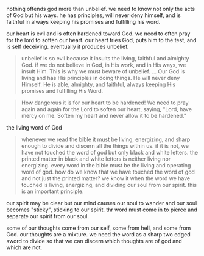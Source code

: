 nothing offends god more than unbelief. we need to know not only the acts of God but his ways.
he has principles, will never deny himself, and is faithful in always keeping his promises
and fulfilling his word.

our heart is evil and is often hardened toward God. we need to often pray for the lord to
soften our heart. our heart tries God, puts him to the test, and is self deceiving. 
eventually it produces unbelief. 

> unbelief is so evil because it insults the living, faithful and almighty God. if we do not believe in God, in His work, and in His ways, we insult Him. This is why we must beware of unbelief. ... Our God is living and has His principles in doing things. He will never deny Himself. He is able, almighty, and faithful, always keeping His promises and fulfilling His Word.

> How dangerous it is for our heart to be hardened! We need to pray again and again for the Lord to soften our heart, saying, "Lord, have mercy on me. Soften my heart and never allow it to be hardened."

the living word of God

> whenever we read the bible it must be living, energizing, and sharp enough to divide and discern all the things within us. if it is not, we have not touched the word of god but only black and white letters. the printed matter in black and white letters is neither living nor energizing. every word in the bible must be the living and operating word of god. how do we know that we have touched the word of god and not just the printed matter? we know it when the word we have touched is living, energizing, and dividing our soul from our spirit. this is an important principle.

our spirit may be clear but our mind causes our soul to wander and our soul becomes "sticky", sticking to our spirit. thr word must come in to pierce and separate our spirit from our soul.

some of our thoughts come from our self, some from hell, and some from God. our thoughts are a mixture. we need the word as a sharp two edged sword to divide so that we can discern which thoughts are of god and which are not.
